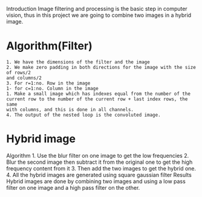 
Introduction
Image filtering and processing is the basic step in computer vision, thus in this project
we are going to combine two images in a hybrid image.
# Algorithm(Filter)
    1. We have the dimensions of the filter and the image
    2. We make zero padding in both directions for the image with the size of rows/2
    and columns/2
    3. For r=1:no. Row in the image
    1- for c=1:no. Column in the image
    1. Make a small image which has indexes equal from the number of the
    current row to the number of the current row + last index rows, the same
    with columns, and this is done in all channels.
    4. The output of the nested loop is the convoluted image.
    
    
# Hybrid image
Algorithm
    1. Use the blur filter on one image to get the low frequencies
    2. Blur the second image then subtract it from the original one to get the high
    frequency content from it
    3. Then add the two images to get the hybrid one.
    4. All the hybrid images are generated using square gaussian filter
    Results
    Hybrid images are done by combining two images and using a low pass filter on
    one image and a high pass filter on the other.
    
  
